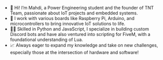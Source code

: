 - 👋 Hi! I’m Mahdi, a Power Engineering student and the founder of TNT Team, passionate about IoT projects and embedded systems.
- 🔌 I work with various boards like Raspberry Pi, Arduino, and microcontrollers to bring innovative IoT solutions to life.
- 👨‍💻 Skilled in Python and JavaScript, I specialize in building custom Discord bots and have also ventured into scripting for FiveM, with a foundational understanding of Lua.
- 📈 Always eager to expand my knowledge and take on new challenges, especially those at the intersection of hardware and software!
